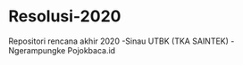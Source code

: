 # Resolusi-2020

Repositori rencana akhir 2020
-Sinau UTBK (TKA SAINTEK)
-Ngerampungke Pojokbaca.id 



